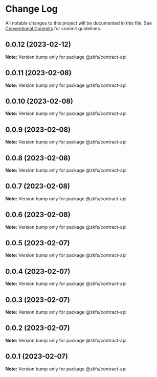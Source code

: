 # Change Log

All notable changes to this project will be documented in this file.
See [Conventional Commits](https://conventionalcommits.org) for commit guidelines.

## 0.0.12 (2023-02-12)

**Note:** Version bump only for package @zkfs/contract-api

## 0.0.11 (2023-02-08)

**Note:** Version bump only for package @zkfs/contract-api

## 0.0.10 (2023-02-08)

**Note:** Version bump only for package @zkfs/contract-api

## 0.0.9 (2023-02-08)

**Note:** Version bump only for package @zkfs/contract-api

## 0.0.8 (2023-02-08)

**Note:** Version bump only for package @zkfs/contract-api

## 0.0.7 (2023-02-08)

**Note:** Version bump only for package @zkfs/contract-api

## 0.0.6 (2023-02-08)

**Note:** Version bump only for package @zkfs/contract-api

## 0.0.5 (2023-02-07)

**Note:** Version bump only for package @zkfs/contract-api

## 0.0.4 (2023-02-07)

**Note:** Version bump only for package @zkfs/contract-api

## 0.0.3 (2023-02-07)

**Note:** Version bump only for package @zkfs/contract-api

## 0.0.2 (2023-02-07)

**Note:** Version bump only for package @zkfs/contract-api

## 0.0.1 (2023-02-07)

**Note:** Version bump only for package @zkfs/contract-api
